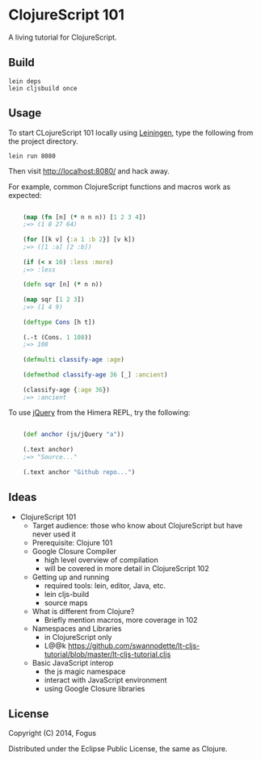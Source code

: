 # ClojureScript 101

A living tutorial for ClojureScript.

## Build

    lein deps
	lein cljsbuild once

## Usage

To start CLojureScript 101 locally using [Leiningen](https://github.com/technomancy/leiningen), type the following from the project directory.

    lein run 8080

Then visit <http://localhost:8080/> and hack away.

For example, common ClojureScript functions and macros work as expected:

```clojure

    (map (fn [n] (* n n n)) [1 2 3 4])
	;=> (1 8 27 64)
	
	(for [[k v] {:a 1 :b 2}] [v k])
	;=> ([1 :a] [2 :b])
	
	(if (< x 10) :less :more)
	;=> :less
	
	(defn sqr [n] (* n n))
	
	(map sqr [1 2 3])
	;=> (1 4 9)
	
	(deftype Cons [h t])
	
	(.-t (Cons. 1 108))
	;=> 108
	
	(defmulti classify-age :age)
	
	(defmethod classify-age 36 [_] :ancient)
	
	(classify-age {:age 36})
	;=> :ancient
```

To use [jQuery](http://jquery.com) from the Himera REPL, try the following:

```clojure

    (def anchor (js/jQuery "a"))
	
	(.text anchor)
	;=> "Source..."
	
	(.text anchor "Github repo...")
```

## Ideas

* ClojureScript 101
    * Target audience: those who know about ClojureScript but have never used it
    * Prerequisite: Clojure 101
    * Google Closure Compiler
        * high level overview of compilation
        * will be covered in more detail in ClojureScript 102
    * Getting up and running
        * required tools: lein, editor, Java, etc.
        * lein cljs-build
        * source maps
    * What is different from Clojure?
        * Briefly mention macros, more coverage in 102
    * Namespaces and Libraries
        * in ClojureScript only
		* L@@k https://github.com/swannodette/lt-cljs-tutorial/blob/master/lt-cljs-tutorial.cljs
    * Basic JavaScript interop
        * the js magic namespace
        * interact with JavaScript environment
        * using Google Closure libraries

## License

Copyright (C) 2014, Fogus

Distributed under the Eclipse Public License, the same as Clojure.

